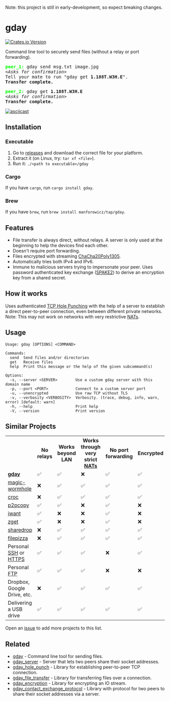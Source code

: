Note: this project is still in early-development, so expect breaking changes.

# gday
[![Crates.io Version](https://img.shields.io/crates/v/gday_server)](https://crates.io/crates/gday_server)

Command line tool to securely send files (without a relay or port forwarding).

<pre>
<b style="color:lime;">peer_1:</b> gday send msg.txt image.jpg
<i>&lt;Asks for confirmation&gt;</i>
Tell your mate to run "gday get <b>1.188T.W3H.E</b>".
<b>Transfer complete.</b>
</pre>

<pre>
<b style="color:lime;">peer_2:</b> gday get <b>1.188T.W3H.E</b>
<i>&lt;Asks for confirmation&gt;</i>
<b>Transfer complete.</b>
</pre>

[![asciicast](https://asciinema.org/a/1jjPVyccHweqgwA5V3un4tCnU.svg)](https://asciinema.org/a/1jjPVyccHweqgwA5V3un4tCnU)

## Installation

### Executable

1. Go to [releases](https://github.com/manforowicz/gday/releases)
and download the correct file for your platform.
2. Extract it 
(on Linux, try: `tar xf <file>`).
3. Run it: `./<path to executable>/gday`

### Cargo

If you have `cargo`, run `cargo install gday`.

### Brew

If you have `brew`, run `brew install manforowicz/tap/gday`.

## Features
- File transfer is always direct, without relays.
A server is only used at the beginning to help the devices find each other.
- Doesn't require port forwarding.
- Files encrypted with streaming
[ChaCha20Poly1305](https://en.wikipedia.org/wiki/ChaCha20-Poly1305).
- Automatically tries both IPv4 and IPv6.
- Immune to malicious servers trying to impersonate your peer.
Uses password authenticated key exchange
([SPAKE2](https://datatracker.ietf.org/doc/rfc9382/))
to derive an encryption key from a shared secret.

## How it works
Uses authenticated [TCP Hole Punching](https://bford.info/pub/net/p2pnat/)
with the help of a server
to establish a direct peer-to-peer connection,
even between different private networks.
Note: This may not work on networks with very restrictive
[NATs](https://en.wikipedia.org/wiki/Network_address_translation).

## Usage
```
Usage: gday [OPTIONS] <COMMAND>

Commands:
  send  Send files and/or directories
  get   Receive files
  help  Print this message or the help of the given subcommand(s)

Options:
  -s, --server <SERVER>        Use a custom gday server with this domain name
  -p, --port <PORT>            Connect to a custom server port
  -u, --unencrypted            Use raw TCP without TLS
  -v, --verbosity <VERBOSITY>  Verbosity. (trace, debug, info, warn, error) [default: warn]
  -h, --help                   Print help
  -V, --version                Print version
```

## Similar Projects

<table>
    <tr>
        <th></th>
        <th>No relays</th>
        <th>Works beyond LAN</th>
        <th>Works through very strict <a href="https://en.wikipedia.org/wiki/Network_address_translation">NATs</a></th>
        <th>No port forwarding</th>
        <th>Encrypted</th>
        <th>Can resume interrupted transfers</th>
    </tr>
    <tr>
        <td><strong><a href="https://github.com/manforowicz/gday">gday</a></strong></td>
        <td>✅</td>
        <td>✅</td>
        <td>❌</td>
        <td>✅</td>
        <td>✅</td>
        <td>✅</td>
    </tr>
    <tr>
        <td><a href="https://github.com/magic-wormhole/magic-wormhole">magic-wormhole</a></td>
        <td>❌</td>
        <td>✅</td>
        <td>✅</td>
        <td>✅</td>
        <td>✅</td>
        <td>✅</td>
    </tr>
    <tr>
        <td><a href="https://github.com/schollz/croc">croc</a></td>
        <td>❌</td>
        <td>✅</td>
        <td>✅</td>
        <td>✅</td>
        <td>✅</td>
        <td>✅</td>
    </tr>
        <tr>
        <td><a href="https://github.com/psantosl/p2pcopy">p2pcopy</a></td>
        <td>✅</td>
        <td>✅</td>
        <td>❌</td>
        <td>✅</td>
        <td>❌</td>
        <td>❌</td>
    </tr>
    <tr>
        <td><a href="https://github.com/nirvik/iWant">iwant</a></td>
        <td>✅</td>
        <td>❌</td>
        <td>❌</td>
        <td>✅</td>
        <td>❌</td>
        <td>❌</td>
    </tr>
    <tr>
        <td><a href="https://github.com/nils-werner/zget">zget</a></td>
        <td>✅</td>
        <td>❌</td>
        <td>❌</td>
        <td>✅</td>
        <td>❌</td>
        <td>❌</td>
    </tr>
    <tr>
        <td><a href="https://github.com/cowbell/sharedrop">sharedrop</a></td>
        <td>❌</td>
        <td>✅</td>
        <td>✅</td>
        <td>✅</td>
        <td>✅</td>
        <td>❌</td>
    </tr>
    <tr>
        <td><a href="https://github.com/kern/filepizza">filepizza</a></td>
        <td>❌</td>
        <td>✅</td>
        <td>✅</td>
        <td>✅</td>
        <td>✅</td>
        <td>❌</td>
    </tr>
    <tr>
        <td>Personal <a href="https://en.wikipedia.org/wiki/Secure_Shell">SSH</a> or <a href="https://en.wikipedia.org/wiki/HTTPS">HTTPS</a></td>
        <td>✅</td>
        <td>✅</td>
        <td>✅</td>
        <td>❌</td>
        <td>✅</td>
        <td>❌</td>
    </tr>
    <tr>
        <td>Personal <a href="https://en.wikipedia.org/wiki/File_Transfer_Protocol">FTP</a></td>
        <td>✅</td>
        <td>✅</td>
        <td>✅</td>
        <td>❌</td>
        <td>❌</td>
        <td>❌</td>
    </tr>
    <tr>
        <td>Dropbox, Google Drive, etc.</td>
        <td>❌</td>
        <td>✅</td>
        <td>✅</td>
        <td>✅</td>
        <td>✅</td>
        <td>❌</td>
    </tr>
    <tr>
        <td>Delivering a USB drive</td>
        <td>✅</td>
        <td>✅</td>
        <td>✅</td>
        <td>✅</td>
        <td>✅</td>
        <td>❌</td>
    </tr>
</table>

Open an [issue](https://github.com/manforowicz/gday/issues) to add more projects to this list.

## Related
- [gday](https://crates.io/crates/gday_server) - Command line tool for sending files.
- [gday_server](https://crates.io/crates/gday_server) - Server that lets two peers share their socket addresses.
- [gday_hole_punch](https://docs.rs/gday_hole_punch/) - Library for establishing peer-to-peer TCP connection.
- [gday_file_transfer](https://docs.rs/gday_file_transfer/) - Library for transferring files over a connection.
- [gday_encryption](https://docs.rs/gday_encryption/) - Library for encrypting an IO stream.
- [gday_contact_exchange_protocol](https://docs.rs/gday_contact_exchange_protocol/) - Library with protocol for two peers to share their socket addresses via a server.
